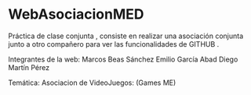 # WebAsociacionMED
Práctica de clase conjunta , consiste en realizar una asociación conjunta junto a otro compañero para ver las funcionalidades de GITHUB . 

Integrantes de la web:
 Marcos Beas Sánchez
 Emilio García Abad
 Diego Martín Pérez

 Temática: 
 Asociacion de VideoJuegos: (Games ME)

 
